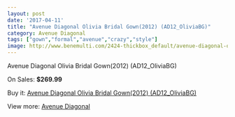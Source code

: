 ```yaml
---
layout: post
date: '2017-04-11'
title: "Avenue Diagonal Olivia Bridal Gown(2012) (AD12_OliviaBG)"
category: Avenue Diagonal
tags: ["gown","formal","avenue","crazy","style"]
image: http://www.benemulti.com/2424-thickbox_default/avenue-diagonal-olivia-bridal-gown2012-ad12oliviabg.jpg
---
```

Avenue Diagonal Olivia Bridal Gown(2012) (AD12_OliviaBG)

On Sales: **$269.99**
<a href="https://www.benemulti.com/en/avenue-diagonal/946-avenue-diagonal-olivia-bridal-gown2012-ad12oliviabg.html"><amp-img layout="responsive" width="600" height="600" src="//www.benemulti.com/2424-thickbox_default/avenue-diagonal-olivia-bridal-gown2012-ad12oliviabg.jpg" alt="Avenue Diagonal Olivia Bridal Gown(2012) (AD12_OliviaBG) 0" /></a>
<a href="https://www.benemulti.com/en/avenue-diagonal/946-avenue-diagonal-olivia-bridal-gown2012-ad12oliviabg.html"><amp-img layout="responsive" width="600" height="600" src="//www.benemulti.com/2426-thickbox_default/avenue-diagonal-olivia-bridal-gown2012-ad12oliviabg.jpg" alt="Avenue Diagonal Olivia Bridal Gown(2012) (AD12_OliviaBG) 1" /></a>
<a href="https://www.benemulti.com/en/avenue-diagonal/946-avenue-diagonal-olivia-bridal-gown2012-ad12oliviabg.html"><amp-img layout="responsive" width="600" height="600" src="//www.benemulti.com/2425-thickbox_default/avenue-diagonal-olivia-bridal-gown2012-ad12oliviabg.jpg" alt="Avenue Diagonal Olivia Bridal Gown(2012) (AD12_OliviaBG) 2" /></a>

Buy it: [Avenue Diagonal Olivia Bridal Gown(2012) (AD12_OliviaBG)](https://www.benemulti.com/en/avenue-diagonal/946-avenue-diagonal-olivia-bridal-gown2012-ad12oliviabg.html "Avenue Diagonal Olivia Bridal Gown(2012) (AD12_OliviaBG)")

View more: [Avenue Diagonal](https://www.benemulti.com/en/14-avenue-diagonal "Avenue Diagonal")